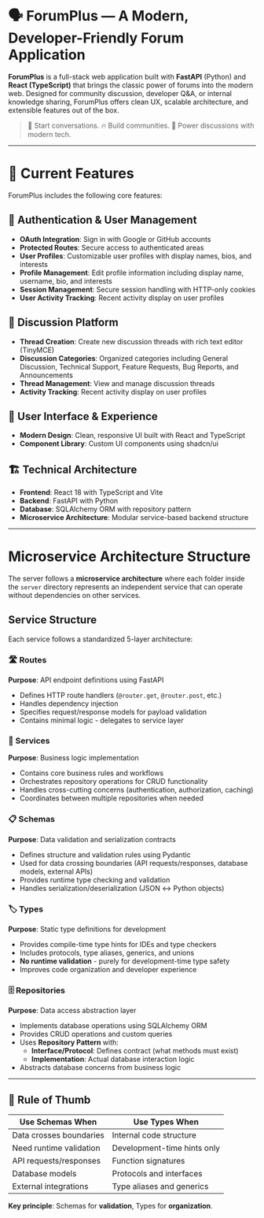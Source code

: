 # 🗣️ ForumPlus — A Modern, Developer-Friendly Forum Application

**ForumPlus** is a full-stack web application built with **FastAPI** (Python) and **React (TypeScript)** that brings the classic power of forums into the modern web. Designed for community discussion, developer Q&A, or internal knowledge sharing, ForumPlus offers clean UX, scalable architecture, and extensible features out of the box.

> 💬 Start conversations. 🔥 Build communities. 🚀 Power discussions with modern tech.

---

# 🚀 Current Features

ForumPlus includes the following core features:

## 🔐 Authentication & User Management

- **OAuth Integration**: Sign in with Google or GitHub accounts
- **Protected Routes**: Secure access to authenticated areas
- **User Profiles**: Customizable user profiles with display names, bios, and interests
- **Profile Management**: Edit profile information including display name, username, bio, and interests
- **Session Management**: Secure session handling with HTTP-only cookies
- **User Activity Tracking**: Recent activity display on user profiles

## 💬 Discussion Platform

- **Thread Creation**: Create new discussion threads with rich text editor (TinyMCE)
- **Discussion Categories**: Organized categories including General Discussion, Technical Support, Feature Requests, Bug Reports, and Announcements
- **Thread Management**: View and manage discussion threads
- **Activity Tracking**: Recent activity display on user profiles

## 🎨 User Interface & Experience

- **Modern Design**: Clean, responsive UI built with React and TypeScript
- **Component Library**: Custom UI components using shadcn/ui

## 🏗️ Technical Architecture

- **Frontend**: React 18 with TypeScript and Vite
- **Backend**: FastAPI with Python
- **Database**: SQLAlchemy ORM with repository pattern
- **Microservice Architecture**: Modular service-based backend structure

---

# Microservice Architecture Structure

The server follows a **microservice architecture** where each folder inside the `server` directory represents an independent service that can operate without dependencies on other services.

## Service Structure

Each service follows a standardized 5-layer architecture:

### 🛣️ Routes

**Purpose**: API endpoint definitions using FastAPI

- Defines HTTP route handlers (`@router.get`, `@router.post`, etc.)
- Handles dependency injection
- Specifies request/response models for payload validation
- Contains minimal logic - delegates to service layer

### 🏢 Services

**Purpose**: Business logic implementation

- Contains core business rules and workflows
- Orchestrates repository operations for CRUD functionality
- Handles cross-cutting concerns (authentication, authorization, caching)
- Coordinates between multiple repositories when needed

### 📋 Schemas

**Purpose**: Data validation and serialization contracts

- Defines structure and validation rules using Pydantic
- Used for data crossing boundaries (API requests/responses, database models, external APIs)
- Provides runtime type checking and validation
- Handles serialization/deserialization (JSON ↔ Python objects)

### 🏷️ Types

**Purpose**: Static type definitions for development

- Provides compile-time type hints for IDEs and type checkers
- Includes protocols, type aliases, generics, and unions
- **No runtime validation** - purely for development-time type safety
- Improves code organization and developer experience

### 🗄️ Repositories

**Purpose**: Data access abstraction layer

- Implements database operations using SQLAlchemy ORM
- Provides CRUD operations and custom queries
- Uses **Repository Pattern** with:
  - **Interface/Protocol**: Defines contract (what methods must exist)
  - **Implementation**: Actual database interaction logic
- Abstracts database concerns from business logic

---

## 📐 Rule of Thumb

| **Use Schemas When**    | **Use Types When**          |
| ----------------------- | --------------------------- |
| Data crosses boundaries | Internal code structure     |
| Need runtime validation | Development-time hints only |
| API requests/responses  | Function signatures         |
| Database models         | Protocols and interfaces    |
| External integrations   | Type aliases and generics   |

**Key principle**: Schemas for **validation**, Types for **organization**.
